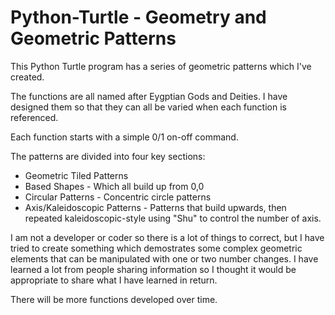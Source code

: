 # Python-Turtle - Geometry and Geometric Patterns

This Python Turtle program has a series of geometric patterns which I've created. 

The functions are all named after Eygptian Gods and Deities. I have designed them so that they can all be varied when each function is referenced. 

Each function starts with a simple 0/1 on-off command. 

The patterns are divided into four key sections:

 - Geometric Tiled Patterns
 - Based Shapes - Which all build up from 0,0
 - Circular Patterns - Concentric circle patterns
 - Axis/Kaleidoscopic Patterns - Patterns that build upwards, then repeated kaleidoscopic-style using "Shu" to control the number of axis. 

I am not a developer or coder so there is a lot of things to correct, but I have tried to create something which demostrates some complex geometric elements that can be manipulated with one or two number changes. I have learned a lot from people sharing information so I thought it would be appropriate to share what I have learned in return.

There will be more functions developed over time.

